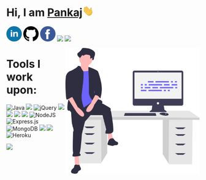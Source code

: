 <h1>Hi, I am <a href="https://pankajsingh.me">Pankaj</a><img src="https://raw.githubusercontent.com/ABSphreak/ABSphreak/master/gifs/Hi.gif" width="30px"></h1>


<a href="https://www.linkedin.com/in/pankaj846"><img src="https://github.com/pankaj846/portfolio/blob/master/assets/images/linkedin.svg" width="40" /></a>
<a href="https://github.com/pankaj846"><img src="https://github.com/pankaj846/portfolio/blob/master/assets/images/github5.svg" width="40" /></a>
<a href="https://www.facebook.com/pankaj846"><img src="https://github.com/pankaj846/portfolio/blob/master/assets/images/facebook.svg" width="40" /></a>
<a href="https://www.leetcode.com/pankaj846"><img src="https://pankajsingh.me/assets/images/LeetCode_logo_black.png" width="40" /></a>
<a href="https://www.hackerrank.com/pankaj846"><img src="https://pankajsingh.me/assets/images/hackerrank_circle.svg" width="40" /></a>

 
<img align='right' src="https://github.com/pankaj846/pankaj846/blob/master/comp.svg" width="350"/>

<h1>Tools I work upon: </h1> 

<img alt="Java" src="https://img.shields.io/badge/java-%23ED8B00.svg?&style=for-the-badge&logo=java&logoColor=white"/>      <img src="https://img.shields.io/badge/javascript%20-%23323330.svg?&style=for-the-badge&logo=javascript&logoColor=%23F7DF1E">  <img alt="jQuery" src="https://img.shields.io/badge/jquery%20-%230769AD.svg?&style=for-the-badge&logo=jquery&logoColor=white"/>  <img src="https://img.shields.io/badge/html5%20-%23E34F26.svg?&style=for-the-badge&logo=html5&logoColor=white">   <img src="https://img.shields.io/badge/css3%20-%231572B6.svg?&style=for-the-badge&logo=css3&logoColor=white">   <img src="https://img.shields.io/badge/react%20-%2320232a.svg?&style=for-the-badge&logo=react&logoColor=%2361DAFB">   <img src="https://img.shields.io/badge/bootstrap%20-%23563D7C.svg?&style=for-the-badge&logo=bootstrap&logoColor=white"> <img alt="NodeJS" src="https://img.shields.io/badge/node.js%20-%2343853D.svg?&style=for-the-badge&logo=node.js&logoColor=white"/> <img alt="Express.js" src="https://img.shields.io/badge/express.js%20-%23404d59.svg?&style=for-the-badge"/>   <img alt="MongoDB" src ="https://img.shields.io/badge/MongoDB-%234ea94b.svg?&style=for-the-badge&logo=mongodb&logoColor=white"/>  <img src="https://img.shields.io/badge/git%20-%23F05033.svg?&style=for-the-badge&logo=git&logoColor=white"/>   <img src="http://img.shields.io/badge/-VS%20Code-000000?style=for-the-badge&logo=Visual-studio-code&logoColor=blue"> <img alt="Heroku" src="https://img.shields.io/badge/heroku%20-%23430098.svg?&style=for-the-badge&logo=heroku&logoColor=white"/>

<img src="https://github-readme-stats.vercel.app/api?username=pankaj846&show_icons=true&hide=contribs,prs&cache_seconds=86400&theme=algolia">
